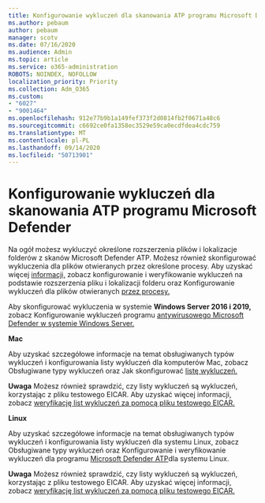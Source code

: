 ```yaml
---
title: Konfigurowanie wykluczeń dla skanowania ATP programu Microsoft Defender
ms.author: pebaum
author: pebaum
manager: scotv
ms.date: 07/16/2020
ms.audience: Admin
ms.topic: article
ms.service: o365-administration
ROBOTS: NOINDEX, NOFOLLOW
localization_priority: Priority
ms.collection: Adm_O365
ms.custom:
- "6027"
- "9001464"
ms.openlocfilehash: 912e77b9b1a149fef373f2d0814fb2f0671a48c6
ms.sourcegitcommit: c6692ce0fa1358ec3529e59ca0ecdfdea4cdc759
ms.translationtype: MT
ms.contentlocale: pl-PL
ms.lasthandoff: 09/14/2020
ms.locfileid: "50713901"
---
```

# <a name="configuring-exclusions-for-microsoft-defender-atp-scan"></a>Konfigurowanie wykluczeń dla skanowania ATP programu Microsoft Defender

Na ogół możesz wykluczyć określone rozszerzenia plików i lokalizacje folderów z skanów Microsoft Defender ATP. Możesz również skonfigurować wykluczenia dla plików otwieranych przez określone procesy. Aby uzyskać więcej [informacji,](https://docs.microsoft.com/windows/security/threat-protection/microsoft-defender-antivirus/configure-extension-file-exclusions-microsoft-defender-antivirus) zobacz konfigurowanie i weryfikowanie wykluczeń na podstawie rozszerzenia pliku i lokalizacji folderu oraz Konfigurowanie wykluczeń dla plików otwieranych [przez procesy.](https://docs.microsoft.com/windows/security/threat-protection/microsoft-defender-antivirus/configure-process-opened-file-exclusions-microsoft-defender-antivirus)

Aby skonfigurować wykluczenia w systemie **Windows Server 2016 i 2019,** zobacz Konfigurowanie wykluczeń programu [antywirusowego Microsoft Defender w systemie Windows Server.](https://docs.microsoft.com/windows/security/threat-protection/microsoft-defender-antivirus/configure-server-exclusions-microsoft-defender-antivirus)

**Mac**

Aby uzyskać szczegółowe informacje na temat obsługiwanych typów wykluczeń i konfigurowania listy wykluczeń dla komputerów Mac, zobacz Obsługiwane typy wykluczeń oraz Jak skonfigurować [listę wykluczeń.](https://docs.microsoft.com/windows/security/threat-protection/microsoft-defender-atp/mac-exclusions#how-to-configure-the-list-of-exclusions) [](https://docs.microsoft.com/windows/security/threat-protection/microsoft-defender-atp/mac-exclusions#supported-exclusion-types)

**Uwaga** Możesz również sprawdzić, czy listy wykluczeń są wykluczeń, korzystając z pliku testowego EICAR. Aby uzyskać więcej informacji, zobacz [weryfikację list wykluczeń za pomocą pliku testowego EICAR.](https://docs.microsoft.com/windows/security/threat-protection/microsoft-defender-atp/mac-exclusions#validate-exclusions-lists-with-the-eicar-test-file) 

**Linux**

Aby uzyskać szczegółowe informacje na temat obsługiwanych typów wykluczeń i konfigurowania listy wykluczeń dla systemu Linux, zobacz Obsługiwane typy wykluczeń oraz Konfigurowanie i weryfikowanie wykluczeń dla programu [Microsoft Defender ATP](https://docs.microsoft.com/windows/security/threat-protection/microsoft-defender-atp/linux-exclusions)dla systemu Linux. [](https://docs.microsoft.com/windows/security/threat-protection/microsoft-defender-atp/linux-exclusions#supported-exclusion-types)

**Uwaga** Możesz również sprawdzić, czy listy wykluczeń są wykluczeń, korzystając z pliku testowego EICAR. Aby uzyskać więcej informacji, zobacz [weryfikację list wykluczeń za pomocą pliku testowego EICAR.](https://docs.microsoft.com/windows/security/threat-protection/microsoft-defender-atp/linux-exclusions#validate-exclusions-lists-with-the-eicar-test-file) 